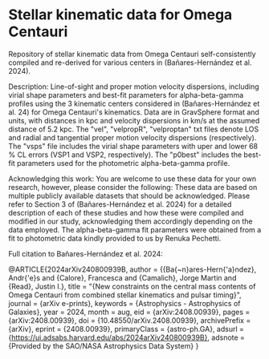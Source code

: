 # Stellar kinematic data for Omega Centauri

Repository of stellar kinematic data from Omega Centauri self-consistently compiled and re-derived for various centers in (Bañares-Hernández et al. 2024).

Description: Line-of-sight and proper motion velocity dispersions, including virial shape parameters and best-fit parameters for alpha-beta-gamma profiles using the 3 kinematic centers considered in (Bañares-Hernández et al. 24) for Omega Centauri's kinematics. Data are in GravSphere format and units, with distances in kpc and velocity dispersions in km/s at the assumed distance of 5.2 kpc. The "vel", "velpropR", "velproptan" txt files denote LOS and radial and tangential proper motion velocity dispersions (respectively). The "vsps" file includes the virial shape parameters with uper and lower 68 % CL errors (VSP1 and VSP2, respectively). The "p0best" includes the best-fit parameters used for the photometric alpha-beta-gamma profile.

Acknowledging this work: You are welcome to use these data for your own research, however, please consider the following: These data are based on multiple publicly available datasets that should be acknowledged. Please refer to Section 3 of (Bañares-Hernández et al. 2024) for a detailed description of each of these studies and how these were compiled and modified in our study, acknowledging them accordingly depending on the data employed. The alpha-beta-gamma fit parameters were obtained from a fit to photometric data kindly provided to us by Renuka Pechetti.

Full citation to Bañares-Hernández et al. 2024:

@ARTICLE{2024arXiv240800939B,
       author = {{Ba{\~n}ares-Hern{\'a}ndez}, Andr{\'e}s and {Calore}, Francesca and {Camalich}, Jorge Martin and {Read}, Justin I.},
        title = "{New constraints on the central mass contents of Omega Centauri from combined stellar kinematics and pulsar timing}",
      journal = {arXiv e-prints},
     keywords = {Astrophysics - Astrophysics of Galaxies},
         year = 2024,
        month = aug,
          eid = {arXiv:2408.00939},
        pages = {arXiv:2408.00939},
          doi = {10.48550/arXiv.2408.00939},
archivePrefix = {arXiv},
       eprint = {2408.00939},
 primaryClass = {astro-ph.GA},
       adsurl = {https://ui.adsabs.harvard.edu/abs/2024arXiv240800939B},
      adsnote = {Provided by the SAO/NASA Astrophysics Data System}
}


